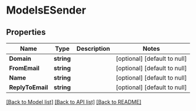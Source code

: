 # ModelsESender

## Properties
Name | Type | Description | Notes
------------ | ------------- | ------------- | -------------
**Domain** | **string** |  | [optional] [default to null]
**FromEmail** | **string** |  | [optional] [default to null]
**Name** | **string** |  | [optional] [default to null]
**ReplyToEmail** | **string** |  | [optional] [default to null]

[[Back to Model list]](../README.md#documentation-for-models) [[Back to API list]](../README.md#documentation-for-api-endpoints) [[Back to README]](../README.md)


